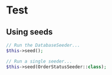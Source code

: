 # Test

## Using seeds

```php
// Run the DatabaseSeeder...
$this->seed();

// Run a single seeder...
$this->seed(OrderStatusSeeder::class);
```
